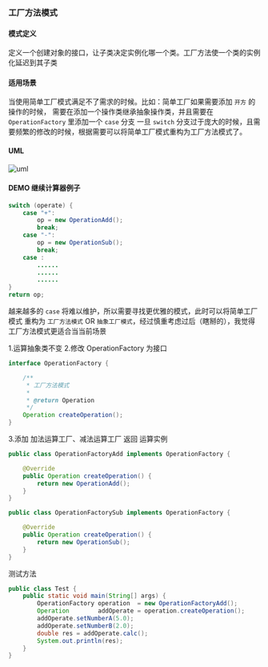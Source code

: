 ### 工厂方法模式

#### 模式定义
定义一个创建对象的接口，让子类决定实例化哪一个类。工厂方法使一个类的实例化延迟到其子类

#### 适用场景
当使用简单工厂模式满足不了需求的时候。比如：简单工厂如果需要添加 `开方` 的操作的时候，
需要在添加一个操作类继承抽象操作类，并且需要在 `OperationFactory` 里添加一个 `case` 分支
一旦 `switch` 分支过于庞大的时候，且需要频繁的修改的时候，根据需要可以将简单工厂模式重构为工厂方法模式了。

#### UML
![uml](http://img.masterjoy.top/20190923/de35ab51c59cedb9c3c1e79170c998c3.png)

#### DEMO 继续计算器例子

```java
switch (operate) {
    case "+":
        op = new OperationAdd();
        break;
    case "-":
        op = new OperationSub();
        break;
    case :
        ......
        ......
        ......
}
return op;
```
越来越多的 `case` 将难以维护，所以需要寻找更优雅的模式，此时可以将简单工厂模式
重构为 `工厂方法模式` OR `抽象工厂模式`，经过慎重考虑过后（瞎掰的），我觉得工厂方法模式更适合当当前场景

1.运算抽象类不变
2.修改 OperationFactory 为接口
```java
interface OperationFactory {

    /**
     * 工厂方法模式
     *
     * @return Operation
     */
    Operation createOperation();
}
```
3.添加 加法运算工厂、减法运算工厂 返回 运算实例
```java
public class OperationFactoryAdd implements OperationFactory {

    @Override
    public Operation createOperation() {
        return new OperationAdd();
    }
}

public class OperationFactorySub implements OperationFactory {

    @Override
    public Operation createOperation() {
        return new OperationSub();
    }
}
```
测试方法
```java
public class Test {
    public static void main(String[] args) {
        OperationFactory operation  = new OperationFactoryAdd();
        Operation        addOperate = operation.createOperation();
        addOperate.setNumberA(5.0);
        addOperate.setNumberB(2.0);
        double res = addOperate.calc();
        System.out.println(res);
    }
}
```